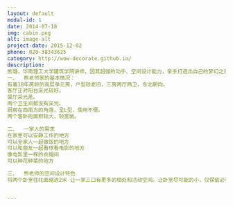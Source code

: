 ```yaml
---
layout: default
modal-id: 1
date: 2014-07-18
img: cabin.png
alt: image-alt
project-date: 2015-12-02
phone: 020-38343625
category: http://wow-decorate.github.io/
description: 
熊璐，华南理工大学建筑学院讲师，因其超强的动手、空间设计能力，亲手打造出自己的梦幻之家。熊老师和妻子张老师共同运营公众号“自做家”，更是将他们的设计、制作家过程展示出来，吸引到一大批死忠粉。
一、	熊老师家的基本情况：
有着18年房龄的高层单元房，户型较老旧，三房两厅两卫，东北朝向。
客厅正对阳台采光较好。
餐厅采光差。
两个卫生间都没有采光。
厨房在西南方的角落，呈L型，使用不便。
两个客卧的面积较大，较宽敞。

二、	一家人的需求
在家里可以安静工作的地方
可以全家人一起做饭的地方
可以和朋友一起看球看电影的地方
像电影里一样的衣帽间
可以种花种菜的地方

三、	熊老师的空间设计特色
将两个卧室往北面缩进2米 让一家三口有更多的相处和活动空间。让卧室尽可能的小，仅保留必要的储物和舒适的睡眠空间，走出卧室，我们期待可以营造一个和睦亲密的家庭环境。


---
```

